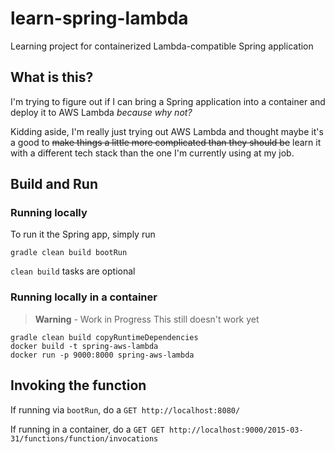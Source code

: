 # learn-spring-lambda
Learning project for containerized Lambda-compatible Spring application 

## What is this?
I'm trying to figure out if I can bring a Spring application into a container and deploy it to AWS Lambda
_because why not?_

Kidding aside, I'm really just trying out AWS Lambda and thought maybe it's a good to ~~make things a little more complicated than they should be~~ learn it with a different tech stack than the one I'm currently using at my job.

## Build and Run
### Running locally
To run it the Spring app, simply run
```
gradle clean build bootRun
```
`clean build` tasks are optional

### Running locally in a container
> **Warning** - Work in Progress
> This still doesn't work yet

```
gradle clean build copyRuntimeDependencies
docker build -t spring-aws-lambda
docker run -p 9000:8000 spring-aws-lambda
```

## Invoking the function
If running via `bootRun`, do a `GET http://localhost:8080/`

If running in a container, do a `GET GET http://localhost:9000/2015-03-31/functions/function/invocations`
